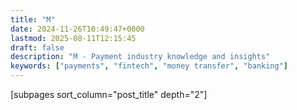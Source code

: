 ```yaml
---
title: "M"
date: 2024-11-26T10:49:47+0000
lastmod: 2025-08-11T12:15:45
draft: false
description: "M - Payment industry knowledge and insights"
keywords: ["payments", "fintech", "money transfer", "banking"]
---
```


[subpages sort_column="post_title" depth="2"]
